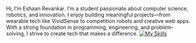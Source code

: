 Hi, I’m Eshaan Revankar.
I’m a student passionate about computer science, robotics, and innovation. I enjoy building meaningful projects—from wearable tech like VividSense to competition robots and creative web apps. With a strong foundation in programming, engineering, and problem-solving, I strive to create tech that makes a difference.
[![My Skills](https://skillicons.dev/icons?i=js,html,css,arduino,cpp,java,p5js,py)](https://skillicons.dev)
